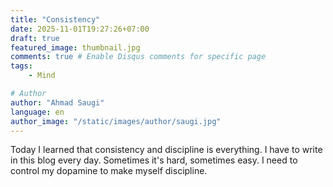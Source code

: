 ```yaml
---
title: "Consistency"
date: 2025-11-01T19:27:26+07:00
draft: true
featured_image: thumbnail.jpg
comments: true # Enable Disqus comments for specific page
tags:
    - Mind

# Author
author: "Ahmad Saugi"
language: en
author_image: "/static/images/author/saugi.jpg"
---
```


Today I learned that consistency and discipline is everything. I have to write in this blog every day. Sometimes it's hard, sometimes easy. I need to control my dopamine to make myself discipline.